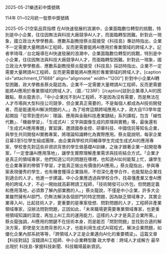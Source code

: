
2025-05-21樂透彩中獎號碼

                                
114年 01~02月統一發票中獎號碼
                             
2025-05-21空氣品質指標
                              在AI快速發展的浪潮中，企業面臨數位轉型的挑戰，特別是中小企業，往往因無法與科技大廠競爭AI人才，而面臨轉型困難。針對此一現象，國立政治大學學務長、應數系副教授蔡炎龍接受《科技島》專訪時指出，企業不一定需要大量聘請AI工程師，反而更需要能將AI應用於專業領域的跨域人才。記者李琦瑋／台北報導在AI快速發展的浪潮中，企業面臨數位轉型的挑戰，特別是中小企業，往往因無法與科技大廠競爭AI人才，而面臨轉型困難。針對此一現象，國立政治大學學務長、應數系副教授蔡炎龍接受《科技島》採訪時指出，企業不一定需要大量聘請AI工程師，反而更需要能將AI應用於專業領域的跨域人才。[caption id="attachment_171688" align="alignnone" width="1200"] 針對中小企業AI轉型困難，政大學務長蔡炎龍認為，企業不一定需要大量聘請AI工程師，反而更需要能將AI應用於專業領域的跨域人才。（圖／123RF）[/caption]談到企業導入AI的困難點，蔡炎龍表示，「中小企業找不到AI工程師，不是因為沒有需要，而是無法在人才市場與大型科技公司競爭，但企業真正需要的，不是每個人都成為AI技術開發者，而是能運用AI解決問題的人。」為了培育這類跨域應用人才，政大自113學年度起開設「從零到壹的AI：理論、應用與金融科技產業鏈結」系列課程，包含「線性代數」、「機器學習」、「生成式AI：文字與圖像生成的原理與實務」等，最後還有「生成式AI應用專題」實習課，邀請國泰金控、研華科技、中國信託等知名企業，與學生共同開發AI實務專案，將理論知識轉化為實際應用。蔡炎龍說明，每家企業召募3至5位學生組成團隊，由企業與學校共同輔導學生完成生成式AI的應用專案，學校會先對這些非資訊背景的學生做基礎AI訓練，之後才跟著企業一起開發專案，「一定會讓AI應用落地」，讓學生實際理解產業需求與技術結合方式。「企業才是真正的領域專家，他們知道公司的問題在哪裡，也知道AI如何能幫上忙，讓學生在企業專家的帶領下學習，才能真正做出有價值的AI應用。」蔡炎龍指出，參與專案表現優秀的學生，也有機會獲得企業錄用，不但深化產學合作，也能幫助企業找到適合的人才。他進一步建議，中小企業應透過與學校合作，找尋懂產業又會AI應用的跨域人才，不必一開始就高薪聘請工程師，「技術開發可以外包，但問題定義和應用落地，必須靠了解內部業務的人。」蔡炎龍說，不僅是中小企業，許多大企業雖然擁有AI部門，仍無法解決各個部門的特定問題，因為缺乏領域專才。其實企業導入AI，比起技術人才，更重要的是專案發想、問對問題的人才，工程師非產業領域專家，沒辦法問對問題，正因如此，「未來職場更需要專業領域專家，也更重視領域知識的深度，再加上AI工具的運用能力，這樣的人才才是真正企業所需。」蔡炎龍強調，AI應用的關鍵不在技術本身，而是能否「問對問題」並找到合適的解決方案，即使是文法商背景的人才，也能利用生成式AI寫程式，解決企業問題，如優化企業內部系統等等，「跨領域人才正是企業邁向AI化的重要橋梁」。這篇文章 【科技對話】沒錢請AI工程師、中小企業轉型難 政大學者：跨域人才成解方 最早出現於 科技島-掌握科技新聞、科技職場最新資訊。